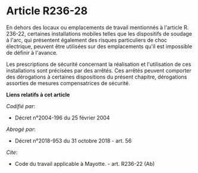 # Article R236-28

En dehors des locaux ou emplacements de travail mentionnés à l'article R. 236-22, certaines installations mobiles telles que
les dispositifs de soudage à l'arc, qui présentent également des risques particuliers de choc électrique, peuvent être
utilisées sur des emplacements qu'il est impossible de définir à l'avance.

Les prescriptions de sécurité concernant la réalisation et l'utilisation de ces installations sont précisées par des arrêtés.
Ces arrêtés peuvent comporter des dérogations à certaines dispositions du présent chapitre, dérogations assorties de mesures
compensatrices de sécurité.

**Liens relatifs à cet article**

_Codifié par_:

  - Décret n°2004-196 du 25 février 2004

_Abrogé par_:

  - Décret n°2018-953 du 31 octobre 2018 - art. 56

_Cite_:

  - Code du travail applicable à Mayotte. - art. R236-22 (Ab)
